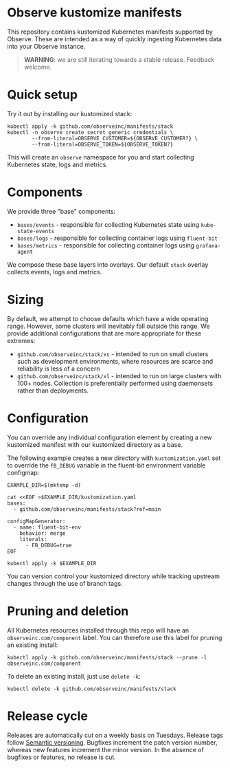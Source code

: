 # Observe kustomize manifests

This repository contains kustomized Kubernetes manifests supported by Observe.
These are intended as a way of quickly ingesting Kubernetes data into your
Observe instance.

> **WARNING**: we are still iterating towards a stable release. Feedback welcome.

# Quick setup

Try it out by installing our kustomized stack:

```
kubectl apply -k github.com/observeinc/manifests/stack
kubectl -n observe create secret generic credentials \
        --from-literal=OBSERVE_CUSTOMER=${OBSERVE_CUSTOMER?} \
        --from-literal=OBSERVE_TOKEN=${OBSERVE_TOKEN?}
```

This will create an `observe` namespace for you and start collecting Kubernetes state, logs and metrics.

# Components

We provide three "base" components:

- `bases/events` - responsible for collecting Kubernetes state using `kube-state-events`
- `bases/logs` - responsible for collecting container logs using `fluent-bit`
- `bases/metrics` - responsible for collecting container logs using `grafana-agent`

We compose these base layers into overlays. Our default `stack` overlay
collects events, logs and metrics.

# Sizing

By default, we attempt to choose defaults which have a wide operating
range. However, some clusters will inevitably fall outside this range. We
provide additional configurations that are more appropriate for these extremes:

- `github.com/observeinc/stack/xs` - intended to run on small clusters such as development environments, where resources are scarce and reliability is less of a concern
- `github.com/observeinc/stack/xl` - intended to run on large clusters with 100+ nodes. Collection is preferentially performed using daemonsets rather than deployments.

# Configuration

You can override any individual configuration element by creating a new
kustomized manifest with our kustomized directory as a base.

The following example creates a new directory with `kustomization.yaml` set to
override the `FB_DEBUG` variable in the fluent-bit environment variable
configmap:

```
EXAMPLE_DIR=$(mktemp -d)

cat <<EOF >$EXAMPLE_DIR/kustomization.yaml
bases:
  - github.com/observeinc/manifests/stack?ref=main

configMapGenerator:
  - name: fluent-bit-env
    behavior: merge
    literals:
      - FB_DEBUG=true
EOF

kubectl apply -k $EXAMPLE_DIR
```

You can version control your kustomized directory while tracking upstream changes through the use of branch tags.

# Pruning and deletion

All Kubernetes resources installed through this repo will have an
`observeinc.com/component` label. You can therefore use this label for pruning an existing install:

```
kubectl apply -k github.com/observeinc/manifests/stack --prune -l observeinc.com/component
```

To delete an existing install, just use `delete -k`:

```
kubectl delete -k github.com/observeinc/manifests/stack
```

# Release cycle

Releases are automatically cut on a weekly basis on Tuesdays. Release tags
follow [Semantic versioning](https://semver.org/). Bugfixes increment the patch
version number, whereas new features increment the minor version. In the
absence of bugfixes or features, no release is cut.
